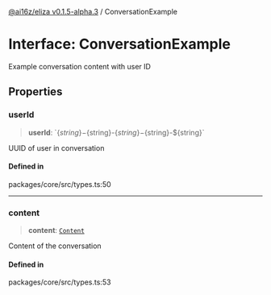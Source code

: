 [@ai16z/eliza v0.1.5-alpha.3](../index.md) / ConversationExample

# Interface: ConversationExample

Example conversation content with user ID

## Properties

### userId

> **userId**: \`$\{string\}-$\{string\}-$\{string\}-$\{string\}-$\{string\}\`

UUID of user in conversation

#### Defined in

packages/core/src/types.ts:50

***

### content

> **content**: [`Content`](Content.md)

Content of the conversation

#### Defined in

packages/core/src/types.ts:53
